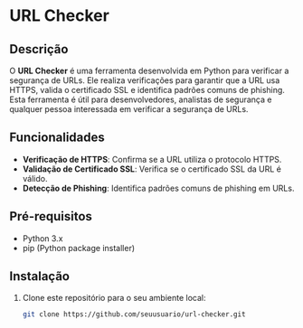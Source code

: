 # URL Checker

## Descrição

O **URL Checker** é uma ferramenta desenvolvida em Python para verificar a segurança de URLs. Ele realiza verificações para garantir que a URL usa HTTPS, valida o certificado SSL e identifica padrões comuns de phishing. Esta ferramenta é útil para desenvolvedores, analistas de segurança e qualquer pessoa interessada em verificar a segurança de URLs.

## Funcionalidades

- **Verificação de HTTPS**: Confirma se a URL utiliza o protocolo HTTPS.
- **Validação de Certificado SSL**: Verifica se o certificado SSL da URL é válido.
- **Detecção de Phishing**: Identifica padrões comuns de phishing em URLs.

## Pré-requisitos

- Python 3.x
- pip (Python package installer)

## Instalação

1. Clone este repositório para o seu ambiente local:

   ```bash
   git clone https://github.com/seuusuario/url-checker.git
